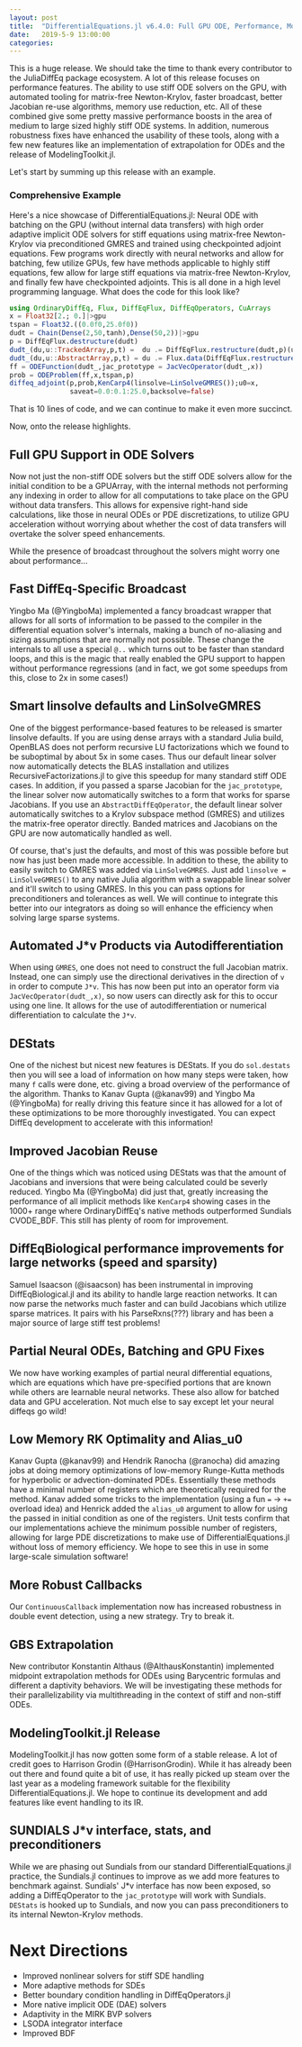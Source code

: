 ```yaml
---
layout: post
title:  "DifferentialEquations.jl v6.4.0: Full GPU ODE, Performance, ModelingToolkit"
date:   2019-5-9 13:00:00
categories:
---
```


This is a huge release. We should take the time to thank every contributor
to the JuliaDiffEq package ecosystem. A lot of this release focuses on performance
features. The ability to use stiff ODE solvers on the GPU, with automated
tooling for matrix-free Newton-Krylov, faster broadcast, better Jacobian
re-use algorithms, memory use reduction, etc. All of these combined give some
pretty massive performance boosts in the area of medium to large sized highly
stiff ODE systems. In addition, numerous robustness fixes have enhanced the
usability of these tools, along with a few new features like an implementation
of extrapolation for ODEs and the release of ModelingToolkit.jl.

Let's start by summing up this release with an example.

### Comprehensive Example

Here's a nice showcase of DifferentialEquations.jl: Neural ODE with batching on
the GPU (without internal data transfers) with high order adaptive implicit ODE
solvers for stiff equations using matrix-free Newton-Krylov via preconditioned
GMRES and trained using checkpointed adjoint equations. Few programs work
directly with neural networks and allow for batching, few utilize GPUs, few
have methods applicable to highly stiff equations, few allow for large stiff
equations via matrix-free Newton-Krylov, and finally few have checkpointed
adjoints. This is all done in a high level programming language. What does the
code for this look like?

```julia
using OrdinaryDiffEq, Flux, DiffEqFlux, DiffEqOperators, CuArrays
x = Float32[2.; 0.]|>gpu
tspan = Float32.((0.0f0,25.0f0))
dudt = Chain(Dense(2,50,tanh),Dense(50,2))|>gpu
p = DiffEqFlux.destructure(dudt)
dudt_(du,u::TrackedArray,p,t) =  du .= DiffEqFlux.restructure(dudt,p)(u)
dudt_(du,u::AbstractArray,p,t) = du .= Flux.data(DiffEqFlux.restructure(dudt,p)(u))
ff = ODEFunction(dudt_,jac_prototype = JacVecOperator(dudt_,x))
prob = ODEProblem(ff,x,tspan,p)
diffeq_adjoint(p,prob,KenCarp4(linsolve=LinSolveGMRES());u0=x,
               saveat=0.0:0.1:25.0,backsolve=false)
```

That is 10 lines of code, and we can continue to make it even more succinct.

Now, onto the release highlights.

## Full GPU Support in ODE Solvers

Now not just the non-stiff ODE solvers but the stiff ODE solvers allow for
the initial condition to be a GPUArray, with the internal methods not
performing any indexing in order to allow for all computations to take place
on the GPU without data transfers. This allows for expensive right-hand side
calculations, like those in neural ODEs or PDE discretizations, to utilize
GPU acceleration without worrying about whether the cost of data
transfers will overtake the solver speed enhancements.

While the presence of broadcast throughout the solvers might worry one about
performance...

## Fast DiffEq-Specific Broadcast

Yingbo Ma (@YingboMa) implemented a fancy broadcast wrapper that allows for
all sorts of information to be passed to the compiler in the differential
equation solver's internals, making a bunch of no-aliasing and sizing assumptions
that are normally not possible. These change the internals to all use a
special `@..` which turns out to be faster than standard loops, and this is the
magic that really enabled the GPU support to happen without performance
regressions (and in fact, we got some speedups from this, close to 2x in some
cases!)

## Smart linsolve defaults and LinSolveGMRES

One of the biggest performance-based features to be released is smarter linsolve
defaults. If you are using dense arrays with a standard Julia build, OpenBLAS
does not perform recursive LU factorizations which we found to be suboptimal
by about 5x in some cases. Thus our default linear solver now automatically
detects the BLAS installation and utilizes RecursiveFactorizations.jl to give
this speedup for many standard stiff ODE cases. In addition, if you passed a
sparse Jacobian for the `jac_prototype`, the linear solver now automatically
switches to a form that works for sparse Jacobians. If you use an
`AbstractDiffEqOperator`, the default linear solver automatically switches to
a Krylov subspace method (GMRES) and utilizes the matrix-free operator directly.
Banded matrices and Jacobians on the GPU are now automatically handled as well.

Of course, that's just the defaults, and most of this was possible before but
now has just been made more accessible. In addition to these, the ability to
easily switch to GMRES was added via `LinSolveGMRES`. Just add
`linsolve = LinSolveGMRES()` to any native Julia algorithm with a swappable
linear solver and it'll switch to using GMRES. In this you can pass options
for preconditioners and tolerances as well. We will continue to integrate this
better into our integrators as doing so will enhance the efficiency when
solving large sparse systems.

## Automated J*v Products via Autodifferentiation

When using `GMRES`, one does not need to construct the full Jacobian matrix.
Instead, one can simply use the directional derivatives in the direction of
`v` in order to compute `J*v`. This has now been put into an operator form
via `JacVecOperator(dudt_,x)`, so now users can directly ask for this to
occur using one line. It allows for the use of autodifferentiation or
numerical differentiation to calculate the `J*v`.

## DEStats

One of the nichest but nicest new features is DEStats. If you do `sol.destats`
then you will see a load of information on how many steps were taken, how many
`f` calls were done, etc. giving a broad overview of the performance of the
algorithm. Thanks to Kanav Gupta (@kanav99) and Yingbo Ma (@YingboMa) for really
driving this feature since it has allowed for a lot of these optimizations to
be more thoroughly investigated. You can expect DiffEq development to
accelerate with this information!

## Improved Jacobian Reuse

One of the things which was noticed using DEStats was that the amount of Jacobians
and inversions that were being calculated could be severly reduced. Yingbo Ma (@YingboMa)
did just that, greatly increasing the performance of all implicit methods like
`KenCarp4` showing cases in the 1000+ range where OrdinaryDiffEq's native
methods outperformed Sundials CVODE_BDF. This still has plenty of room for
improvement.

## DiffEqBiological performance improvements for large networks (speed and sparsity)

Samuel Isaacson (@isaacson) has been instrumental in improving DiffEqBiological.jl
and its ability to handle large reaction networks. It can now parse the networks
much faster and can build Jacobians which utilize sparse matrices. It pairs
with his ParseRxns(???) library and has been a major source of large stiff
test problems!

## Partial Neural ODEs, Batching and GPU Fixes

We now have working examples of partial neural differential equations, which
are equations which have pre-specified portions that are known while others
are learnable neural networks. These also allow for batched data and GPU
acceleration. Not much else to say except let your neural diffeqs go wild!

## Low Memory RK Optimality and Alias_u0

Kanav Gupta (@kanav99) and Hendrik Ranocha (@ranocha) did amazing jobs at doing memory optimizations of
low-memory Runge-Kutta methods for hyperbolic or advection-dominated PDEs.
Essentially these methods have a minimal number of registers which are
theoretically required for the method. Kanav added some tricks to the implementation
(using a fun `=` -> `+=` overload idea) and Henrick added the `alias_u0` argument
to allow for using the passed in initial condition as one of the registers. Unit
tests confirm that our implementations achieve the minimum possible number of
registers, allowing for large PDE discretizations to make use of
DifferentialEquations.jl without loss of memory efficiency. We hope to see
this in use in some large-scale simulation software!

## More Robust Callbacks

Our `ContinuousCallback` implementation now has increased robustness in double
event detection, using a new strategy. Try to break it.

## GBS Extrapolation

New contributor Konstantin Althaus (@AlthausKonstantin) implemented midpoint
extrapolation methods for ODEs using Barycentric formulas and different a
daptivity behaviors. We will be investigating these methods for their
parallelizability via multithreading in the context of stiff and non-stiff ODEs.

## ModelingToolkit.jl Release

ModelingToolkit.jl has now gotten some form of a stable release. A lot of credit
goes to Harrison Grodin (@HarrisonGrodin). While it has
already been out there and found quite a bit of use, it has really picked up
steam over the last year as a modeling framework suitable for the flexibility
DifferentialEquations.jl. We hope to continue its development and add features
like event handling to its IR.

## SUNDIALS J*v interface, stats, and preconditioners

While we are phasing out Sundials from our standard DifferentialEquations.jl
practice, the Sundials.jl continues to improve as we add more features to
benchmark against. Sundials' J*v interface has now been exposed, so adding a
DiffEqOperator to the `jac_prototype` will work with Sundials. `DEStats` is
hooked up to Sundials, and now you can pass preconditioners to its internal
Newton-Krylov methods.

# Next Directions

- Improved nonlinear solvers for stiff SDE handling
- More adaptive methods for SDEs
- Better boundary condition handling in DiffEqOperators.jl
- More native implicit ODE (DAE) solvers
- Adaptivity in the MIRK BVP solvers
- LSODA integrator interface
- Improved BDF
